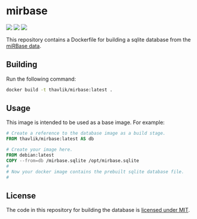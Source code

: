 # mirbase
[<img src="https://img.shields.io/badge/maintenance%20status-actively%20developed-brightgreen">](https://github.com/thavlik/mirbase)
[<img src="https://img.shields.io/badge/Language-go-01add8.svg">](https://go.dev/)
[<img src="https://img.shields.io/badge/License-MIT-lightblue.svg">](./LICENSE)

This repository contains a Dockerfile for building a sqlite database from the [miRBase data](https://www.mirbase.org/download/).

## Building
Run the following command:
```bash
docker build -t thavlik/mirbase:latest .
```

## Usage
This image is intended to be used as a base image. For example:

```Dockerfile
# Create a reference to the database image as a build stage.
FROM thavlik/mirbase:latest AS db

# Create your image here.
FROM debian:latest
COPY --from=db /mirbase.sqlite /opt/mirbase.sqlite
#
# Now your docker image contains the prebuilt sqlite database file.
#
```

## License
The code in this repository for building the database is [licensed under MIT](./LICENSE).